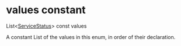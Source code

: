 


# values constant







List&lt;[ServiceStatus](../../zego_uikit_prebuilt_live_audio_room/ServiceStatus.md)> const values
  




<p>A constant List of the values in this enum, in order of their declaration.</p>










